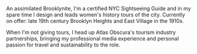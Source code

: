 An assimilated Brooklynite, I'm a certified NYC Sightseeing Guide and in my
spare time I design and leads women's history tours of the city. Currently on
offer: late 19th century Brooklyn Heights and East Village in the 1910s.

When I'm not giving tours, I head up Atlas Obscura's tourism industry
partnerships, bringing my professional media experience and personal passion
for travel and sustainability to the role.
